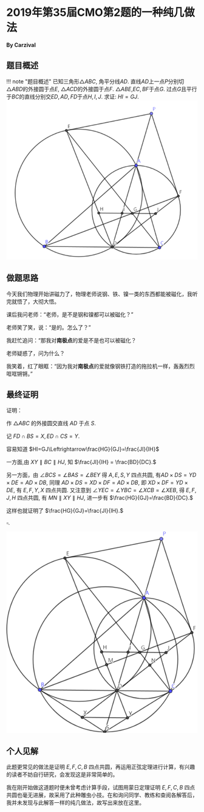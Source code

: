 # 2019年第35届CMO第2题的一种纯几做法

**By Carzival**

## **题目概述**

!!! note "题目概述"
    已知三角形$\triangle{ABC}$, 角平分线$AD$. 直线$AD$上一点$P$分别切$\triangle{ABD}$的外接圆于点$E$, $\triangle{ACD}$的外接圆于点$F$. $\triangle{ABE}$,$EC,BF$于点$G$. 过点$G$且平行于$BC$的直线分别交$ED,AD,FD$于点$H,I,J$. 求证: $HI=GJ$.
    ![](https://raw.githubusercontent.com/ParvalShieh/PhotosForStarship/main/2019CMO-2_1.png "如图")

## **做题思路**

今天我们物理开始讲磁力了，物理老师说钢、铁、镍一类的东西都能被磁化，我听完就悟了，大彻大悟。

课后我问老师：“老师，是不是钢和镍都可以被磁化？”

老师笑了笑，说：“是的。怎么了？”

我赶忙追问：“那我对**南极点**的爱是不是也可以被磁化？

老师疑惑了，问为什么？

我笑着，红了眼眶：“因为我对**南极点**的爱就像钢铁打造的拖拉机一样，轰轰烈烈哐哐锵锵。”

## **最终证明**

证明：

作 $\triangle{ABC}$ 的外接圆交直线 $AD$ 于点 $S$.

记 $FD\cap BS=X,ED\cap CS=Y.$

容易知道 $HI=GJ\Leftrightarrow\frac{HG}{GJ}=\frac{JI}{IH}$

一方面,由 $XY \parallel BC \parallel HJ,$ 知 $\frac{JI}{IH} = \frac{BD}{DC}.$

另一方面，由 $\angle{BCS}=\angle{BAS}=\angle{BEY}$ 得 $A,E,S,Y$ 四点共圆, 有$AD\times DS=YD\times DE=AD\times DB,$ 同理 $AD\times DS=XD\times DF=AD\times DB,$ 即 $XD\times DF=YD\times DE,$ 有 $E,F,Y,X$ 四点共圆. 又注意到 $\angle{YEC}=\angle{YBC}=\angle{XCB}=\angle{XEB},$ 得 $E,F,J,H$ 四点共圆, 有 $MN \parallel XY \parallel HJ,$ 进一步有 $\frac{HG}{GJ}=\frac{BD}{DC}.$

这样也就证明了 $\frac{HG}{GJ}=\frac{JI}{IH}.$

$\square.$

![](https://raw.githubusercontent.com/ParvalShieh/PhotosForStarship/main/2019CMO-2_2.png "如图")

## **个人见解**
此题更常见的做法是证明 $E,F,C,B$ 四点共圆，再运用正弦定理进行计算，有兴趣的读者不妨自行研究，会发现这是非常简单的。

我在刚开始做这道题时便未曾考虑计算手段，试图用蒙日定理证明 $E,F,C,B$ 四点共圆也毫无进展，故采用了此种雕虫小技。在和询问同学、教练和查阅各解答后，我并未发现与此解答一样的纯几做法，故写出来放在这里。
